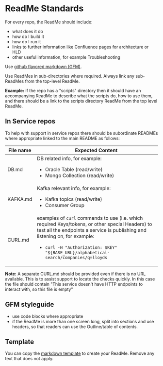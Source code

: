 # ReadMe Standards

For every repo, the ReadMe should include:

* what does it do
* how do I build it
* how do I run it
* links to further information like Confluence pages for architecture or HLD
* other useful information, for example Troubleshooting
  
Use [github flavored markdown (GFM)](https://github.github.com/gfm/).  
  
Use ReadMes in sub-directories where required. Always link any sub-ReadMes
from the top-level ReadMe.

**Example:**  if the repo has a "scripts" directory then it should have an
accompanying ReadMe to describe what the scripts do, how to use them, and there
should be a link to the scripts directory ReadMe from the top level ReadMe.

## In Service repos

To help with support in service repos there should be subordinate READMEs
where appropriate linked to the main README as follows:

<!-- markdownlint-disable MD013 MD033 -->
|File name|Expected Content|
|---------|-------|
|DB.md    |DB related info, for example: <ul><li>Oracle Table (read/write)</li><li>Mongo Collection (read/write)</li></ul> |
|KAFKA.md |Kafka relevant info, for example: <ul><li>Kafka topics (read/write)</li><li>Consumer Group</li></ul>|
|CURL.md | examples of `curl` commands to use (i.e. which required Keys/tokens, or other special Headers) to test all the endpoints a service is publishing and listening on, for example: <ul><li>`curl -H "Authorization: $KEY" "${BASE_URL}/alphabetical-search/companies/q=lloyds`</li></ul>|
<!-- markdownlint-enable MD013 MD033 -->

**Note:** A separate CURL.md should be provided even if there is no URL
available. This is to assist support to locate the checks quickly. In this
case the file should contain "This service doesn't have HTTP endpoints to
interact with, so this file is empty"
  
## GFM styleguide

* use code blocks where appropriate
* if the ReadMe is more than one screen long, split into sections and use
  headers, so that readers can use the Outline/table of contents.

## Template

You can copy the [markdown template](../templates/README.template.md) to create
your ReadMe. Remove any text that does not apply.
